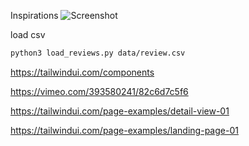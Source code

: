 Inspirations
![Screenshot](konned-my_courses.gif)



load csv

```bash
python3 load_reviews.py data/review.csv
```

https://tailwindui.com/components

https://vimeo.com/393580241/82c6d7c5f6

https://tailwindui.com/page-examples/detail-view-01

https://tailwindui.com/page-examples/landing-page-01

